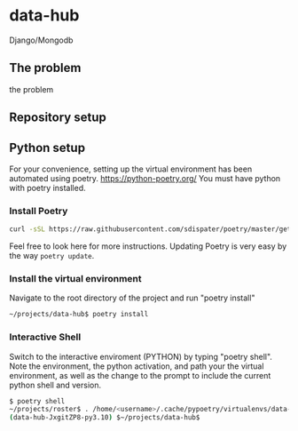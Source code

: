 # data-hub

Django/Mongodb 

## The problem
the problem

## Repository setup

## Python setup

For your convenience, setting up the virtual environment has been automated using poetry. https://python-poetry.org/ You must have python with poetry installed.

### Install Poetry

```bash
curl -sSL https://raw.githubusercontent.com/sdispater/poetry/master/get-poetry.py | python
````
Feel free to look here for more instructions. Updating Poetry is very easy by the way ```poetry update```.

### Install the virtual environment

Navigate to the root directory of the project and run "poetry install"

```bash
~/projects/data-hub$ poetry install
````

### Interactive Shell

Switch to the interactive enviroment (PYTHON) by typing "poetry shell". Note the environment, the python activation, and path your the virtual environment, as well as the change to the prompt to include the current python shell and version.

```bash
$ poetry shell
~/projects/roster$ . /home/<username>/.cache/pypoetry/virtualenvs/data-hub-JxgitZP8-py3.10/bin/activate
(data-hub-JxgitZP8-py3.10) $~/projects/data-hub$
````


